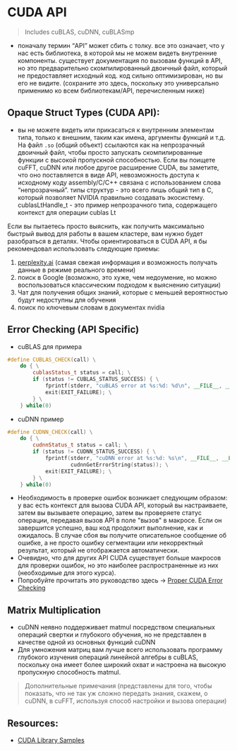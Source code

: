 # CUDA API 
> Includes cuBLAS, cuDNN, cuBLASmp

- поначалу термин “API” может сбить с толку. все это означает, что у нас есть библиотека, в которой мы не можем видеть внутренние компоненты. существует документация по вызовам функций в API, но это предварительно скомпилированный двоичный файл, который не предоставляет исходный код. код сильно оптимизирован, но вы его не видите. (сохраните это здесь, поскольку это универсально применимо ко всем библиотекам/API, перечисленным ниже)

## Opaque Struct Types (CUDA API):
- вы не можете видеть или прикасаться к внутренним элементам типа, только к внешним, таким как имена, аргументы функций и т.д. На файл `.so` (общий объект) ссылаются как на непрозрачный двоичный файл, чтобы просто запускать скомпилированные функции с высокой пропускной способностью. Если вы поищете cuFFT, cuDNN или любое другое расширение CUDA, вы заметите, что оно поставляется в виде API, невозможность доступа к исходному коду assembly/C/C++ связана с использованием слова “непрозрачный”. типы структур - это всего лишь общий тип в C, который позволяет NVIDIA правильно создавать экосистему. cublasLtHandle_t - это пример непрозрачного типа, содержащего контекст для операции cublas Lt

Если вы пытаетесь просто выяснить, как получить максимально быстрый вывод для работы в вашем кластере, вам нужно будет разобраться в деталях. Чтобы ориентироваться в CUDA API, я бы рекомендовал использовать следующие приемы:
1. [perplexity.ai](http://perplexity.ai) (самая свежая информация и возможность получать данные в режиме реального времени)
2. поиск в Google (возможно, это хуже, чем недоумение, но можно воспользоваться классическим подходом к выяснению ситуации)
3. Чат для получения общих знаний, которые с меньшей вероятностью будут недоступны для обучения
4. поиск по ключевым словам в документах nvidia


## Error Checking (API Specific)

- cuBLAS для примера

```cpp
#define CUBLAS_CHECK(call) \
    do { \
        cublasStatus_t status = call; \
        if (status != CUBLAS_STATUS_SUCCESS) { \
            fprintf(stderr, "cuBLAS error at %s:%d: %d\n", __FILE__, __LINE__, status); \
            exit(EXIT_FAILURE); \
        } \
    } while(0)
```

- cuDNN пример

```cpp
#define CUDNN_CHECK(call) \
    do { \
        cudnnStatus_t status = call; \
        if (status != CUDNN_STATUS_SUCCESS) { \
            fprintf(stderr, "cuDNN error at %s:%d: %s\n", __FILE__, __LINE__, \
                    cudnnGetErrorString(status)); \
            exit(EXIT_FAILURE); \
        } \
    } while(0)
```

- Необходимость в проверке ошибок возникает следующим образом: у вас есть контекст для вызова CUDA API, который вы настраиваете, затем вы вызываете операцию, затем вы проверяете статус операции, передавая вызов API в поле "вызов" в макросе. Если он завершится успешно, ваш код продолжит выполнение, как и ожидалось. В случае сбоя вы получите описательное сообщение об ошибке, а не просто ошибку сегментации или некорректный результат, который не отображается автоматически.
- Очевидно, что для других API CUDA существует больше макросов для проверки ошибок, но это наиболее распространенные из них (необходимые для этого курса).
- Попробуйте прочитать это руководство здесь -> [Proper CUDA Error Checking](https://leimao.github.io/blog/Proper-CUDA-Error-Checking/)


## Matrix Multiplication
- cuDNN неявно поддерживает matmul посредством специальных операций свертки и глубокого обучения, но не представлен в качестве одной из основных функций cuDNN
- Для умножения матриц вам лучше всего использовать программу глубокого изучения операций линейной алгебры в cuBLAS, поскольку она имеет более широкий охват и настроена на высокую пропускную способность matmul.
> Дополнительные примечания (представлены для того, чтобы показать, что не так уж сложно передать знания, скажем, о cuDNN, в cuFFT, используя способ настройки и вызова операции)

## Resources:
- [CUDA Library Samples](https://github.com/NVIDIA/CUDALibrarySamples)